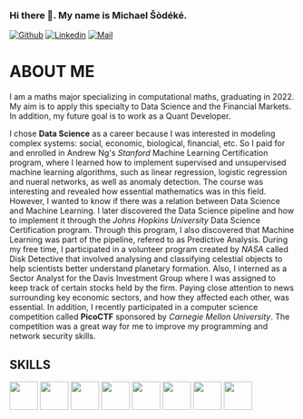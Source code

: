 ### Hi there 👋. My name is Michael Šòdéké.

<!--
**MichaelSodeke/MichaelSodeke** is a ✨ _special_ ✨ repository because its `README.md` (this file) appears on your GitHub profile.

Here are some ideas to get you started:

- 🔭 I’m currently working on ...
- 🌱 I’m currently learning ...
- 👯 I’m looking to collaborate on ...
- 🤔 I’m looking for help with ...
- 💬 Ask me about ...
- 📫 How to reach me: ...
- 😄 Pronouns: ...
- ⚡ Fun fact: ...
-->

[![Github](https://img.shields.io/github/followers/MichaelSodeke?label=Follow&style=social)](https://github.com/MichaelSodeke)
[![Linkedin](https://img.shields.io/badge/-Michael%20Šòdéké-blue?style=flat-square&logo=linkedin&logoColor=white&link=https://https://www.linkedin.com/in/michaelsodeke/)](https://www.linkedin.com/in/michaelsodeke/)
[![Mail](https://img.shields.io/badge/-sodeke93@gmail.com-gray?style=flat-square&logo=gmail&logoColor=red&link=)](mailto:sodeke93@gmail.com)



# ABOUT ME 
I am a maths major specializing in computational maths, graduating in 2022.
My aim is to apply this specialty to Data Science and the Financial Markets. In addition,
my future goal is to work as a Quant Developer.

I chose **Data Science** as a career because I was interested in modeling complex
systems: social, economic, biological, financial, etc. So I paid for and enrolled in Andrew Ng's *Stanford*
Machine Learning Certification program, where I learned how to implement supervised and unsupervised machine learning
algorithms, such as linear regression, logistic regression and nueral networks, as well as anomaly detection.
The course was interesting and revealed how essential mathematics was in this field. However, I wanted to know
if there was a relation between Data Science and Machine Learning. I later discovered the Data Science
pipeline and how to implement it through the *Johns Hopkins University* Data Science Certification program.
Through this program, I also discovered that Machine Learning was part of the pipeline, refered
to as Predictive Analysis. During my free time, I participated in a volunteer program created by *NASA*
called Disk Detective that involved analysing and classifying celestial objects to help scientists
better understand planetary formation. Also, I interned as a Sector Analyst for the Davis
Investment Group where I was assigned to keep track of certain stocks held by the firm. Paying close attention
to news surrounding key economic sectors, and how they affected each other, was essential. In addition, I recently
participated in a computer science competition called **PicoCTF** sponsored by *Carnegie Mellon University*.
The competition was a great way for me to improve my programming and network security skills.


## SKILLS
<code><img height="50" src="https://d33wubrfki0l68.cloudfront.net/a49c5f63d431650c696cfd10cb70c880726281df/c9f07/img/logo.png"></code>
<code><img height="50" src="https://brandeps.com/logo-download/D/Debian-logo-vector-01.svg"></code>
<code><img height="50" src="https://brandeps.com/logo-download/C/C++-logo-vector-01.svg"></code>
<code><img height="50" src="https://brandeps.com/logo-download/C/C-logo-vector-01.svg"></code>
<code><img height="50" src="https://brandeps.com/logo-download/P/Python-logo-vector-01.svg"></code>
<code><img height="50" src="https://brandeps.com/logo-download/S/SQLite-logo-vector-01.svg"></code>
<code><img height="50" src="https://brandeps.com/logo-download/V/Vmware-logo-vector-01.svg"></code>
<code><img height="50" src="https://cdn.worldvectorlogo.com/logos/latex.svg"></code>

<!--
# GIT STATS

![Michael's stats](https://github-readme-stats.vercel.app/api?username=MichaelSodeke&show_icons=true)
-->

